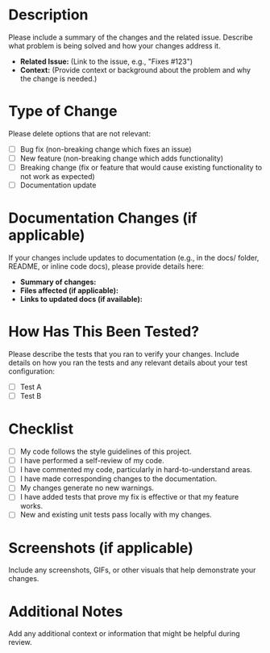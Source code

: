 ﻿# Description

Please include a summary of the changes and the related issue. Describe what problem is being solved and how your changes address it.

- **Related Issue:** (Link to the issue, e.g., "Fixes #123")
- **Context:** (Provide context or background about the problem and why the change is needed.)

# Type of Change

Please delete options that are not relevant:

- [ ] Bug fix (non-breaking change which fixes an issue)
- [ ] New feature (non-breaking change which adds functionality)
- [ ] Breaking change (fix or feature that would cause existing functionality to not work as expected)
- [ ] Documentation update

# Documentation Changes (if applicable)

If your changes include updates to documentation (e.g., in the docs/ folder, README, or inline code docs), please provide details here:
- **Summary of changes:**
- **Files affected (if applicable):**
- **Links to updated docs (if available):**

# How Has This Been Tested?

Please describe the tests that you ran to verify your changes. Include details on how you ran the tests and any relevant details about your test configuration:

- [ ] Test A
- [ ] Test B

# Checklist

- [ ] My code follows the style guidelines of this project.
- [ ] I have performed a self-review of my code.
- [ ] I have commented my code, particularly in hard-to-understand areas.
- [ ] I have made corresponding changes to the documentation.
- [ ] My changes generate no new warnings.
- [ ] I have added tests that prove my fix is effective or that my feature works.
- [ ] New and existing unit tests pass locally with my changes.

# Screenshots (if applicable)

Include any screenshots, GIFs, or other visuals that help demonstrate your changes.

# Additional Notes

Add any additional context or information that might be helpful during review.
